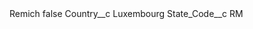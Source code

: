 <?xml version="1.0" encoding="UTF-8"?>
<CustomMetadata xmlns="http://soap.sforce.com/2006/04/metadata" xmlns:xsi="http://www.w3.org/2001/XMLSchema-instance" xmlns:xsd="http://www.w3.org/2001/XMLSchema">
    <label>Remich</label>
    <protected>false</protected>
    <values>
        <field>Country__c</field>
        <value xsi:type="xsd:string">Luxembourg</value>
    </values>
    <values>
        <field>State_Code__c</field>
        <value xsi:type="xsd:string">RM</value>
    </values>
</CustomMetadata>
